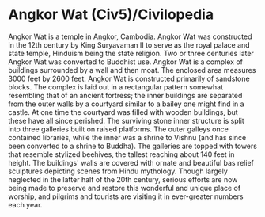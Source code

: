 # Angkor Wat (Civ5)/Civilopedia

Angkor Wat is a temple in Angkor, Cambodia. Angkor Wat was constructed in the 12th century by King Suryavaman II to serve as the royal palace and state temple, Hinduism being the state religion. Two or three centuries later Angkor Wat was converted to Buddhist use. Angkor Wat is a complex of buildings surrounded by a wall and then moat. The enclosed area measures 3000 feet by 2600 feet.
Angkor Wat is constructed primarily of sandstone blocks. The complex is laid out in a rectangular pattern somewhat resembling that of an ancient fortress; the inner buildings are separated from the outer walls by a courtyard similar to a bailey one might find in a castle.
At one time the courtyard was filled with wooden buildings, but these have all since perished. The surviving stone inner structure is split into three galleries built on raised platforms. The outer galleys once contained libraries, while the inner was a shrine to Vishnu (and has since been converted to a shrine to Buddha). The galleries are topped with towers that resemble stylized beehives, the tallest reaching about 140 feet in height. The buildings' walls are covered with ornate and beautiful bas relief sculptures depicting scenes from Hindu mythology.
Though largely neglected in the latter half of the 20th century, serious efforts are now being made to preserve and restore this wonderful and unique place of worship, and pilgrims and tourists are visiting it in ever-greater numbers each year.